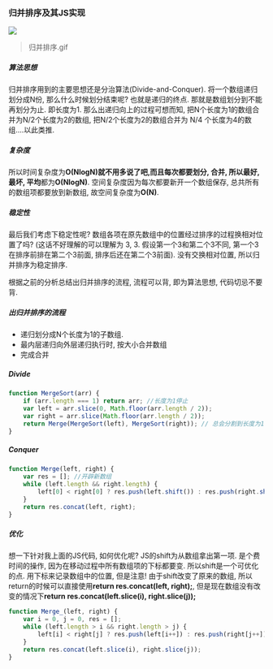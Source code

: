 ### 归并排序及其JS实现
![](https://upload-images.jianshu.io/upload_images/1867034-18c70f637b5c01c2.gif?imageMogr2/auto-orient/strip%7CimageView2/2/w/811/format/webp)
>归并排序.gif

##### 算法思想
归并排序用到的主要思想还是分治算法(Divide-and-Conquer). 将一个数组递归划分成N份, 那么什么时候划分结束呢? 也就是递归的终点. 那就是数组划分到不能再划分为止. 即长度为1.
那么出递归向上的过程可想而知, 把N个长度为1的数组合并为N/2个长度为2的数组, 把N/2个长度为2的数组合并为 N/4 个长度为4的数组....以此类推.
##### 复杂度
所以时间复杂度为**O(NlogN)**就不用多说了吧,而且每次都要划分, 合并, 所以**最好, 最坏, 平均**都为**O(NlogN)**.  空间复杂度因为每次都要新开一个数组保存, 总共所有的数组项都要放到新数组, 故空间复杂度为**O(N)**. 
##### 稳定性
最后我们考虑下稳定性呢? 数组各项在原先数组中的位置经过排序的过程换相对位置了吗? (这话不好理解的可以理解为 3, 3. 假设第一个3和第二个3不同, 第一个3在排序前排在第二个3前面, 排序后还在第二个3前面). 没有交换相对位置, 所以归并排序为稳定排序.

根据之前的分析总结出归并排序的流程, 流程可以背, 即为算法思想, 代码切忌不要背.

##### 出归并排序的流程
* 递归划分成N个长度为1的子数组.
* 最内层递归向外层递归执行时, 按大小合并数组
* 完成合并

##### Divide
```javascript
function MergeSort(arr) {
    if (arr.length === 1) return arr; //长度为1停止
    var left = arr.slice(0, Math.floor(arr.length / 2));
    var right = arr.slice(Math.floor(arr.length / 2));
    return Merge(MergeSort(left), MergeSort(right)); // 总会分割到长度为1的数组
}
```
##### Conquer
```javascript
function Merge(left, right) {
    var res = []; //开辟新数组
    while (left.length && right.length) {
        left[0] < right[0] ? res.push(left.shift()) : res.push(right.shift()); //按大小排序
    }
    return res.concat(left, right);
}
```
##### 优化
想一下针对我上面的JS代码, 如何优化呢?
JS的shift为从数组拿出第一项. 是个费时间的操作, 因为在移动过程中所有数组项的下标都要变.
所以shift是一个可优化的点. 用下标来记录数组中的位置, 但是注意! 由于shift改变了原来的数组, 所以return的时候可以直接使用**return res.concat(left, right);**, 但是现在数组没有改变的情况下**return res.concat(left.slice(i), right.slice(j));**

```javascript
function Merge_(left, right) {
    var i = 0, j = 0, res = [];
    while (left.length > i && right.length > j) {
        left[i] < right[j] ? res.push(left[i++]) : res.push(right[j++]);
    }
    return res.concat(left.slice(i), right.slice(j));
}
```
